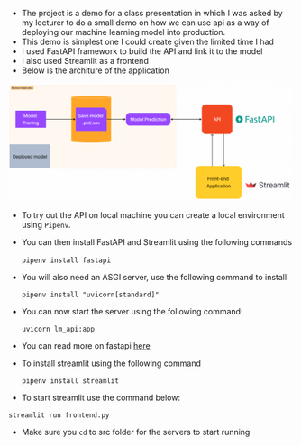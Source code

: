 - The project is a demo for a class presentation in which I was asked by my lecturer to do a small demo on how we can use api as a way of deploying our machine learning model into production.
- This demo is simplest one I could create given the limited time I had
- I used FastAPI framework to build the API and link it to the model
- I also used Streamlit as a frontend
- Below is the architure of the application

![API architecture](./slides/images/architecture.png)

- To try out the API on local machine you can create a local environment using `Pipenv`.
- You can then install FastAPI and Streamlit using the following commands

  `pipenv install fastapi `
- You will also need an ASGI server, use the following command to install

  ```
  pipenv install "uvicorn[standard]"
  ```
- You can now start the server using the following command:

  ```
  uvicorn lm_api:app
  ```
- You can read more on fastapi [here](https://fastapi.tiangolo.com/#installation)
- To install streamlit using the following command

  ```
  pipenv install streamlit
  ```
- To start streamlit use the command below:

```
streamlit run frontend.py
```

- Make sure you `cd` to src folder for the servers to start running

